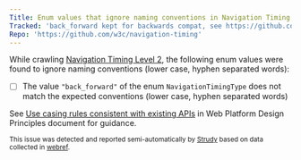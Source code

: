 ```yaml
---
Title: Enum values that ignore naming conventions in Navigation Timing Level 2
Tracked: 'back_forward kept for backwards compat, see https://github.com/w3c/navigation-timing/issues/204#issuecomment-2341052363'
Repo: 'https://github.com/w3c/navigation-timing'
---
```


While crawling [Navigation Timing Level 2](https://w3c.github.io/navigation-timing/), the following enum values were found to ignore naming conventions (lower case, hyphen separated words):
* [ ] The value `"back_forward"` of the enum `NavigationTimingType` does not match the expected conventions (lower case, hyphen separated words)

See [Use casing rules consistent with existing APIs](https://w3ctag.github.io/design-principles/#casing-rules) in Web Platform Design Principles document for guidance.

<sub>This issue was detected and reported semi-automatically by [Strudy](https://github.com/w3c/strudy/) based on data collected in [webref](https://github.com/w3c/webref/).</sub>
